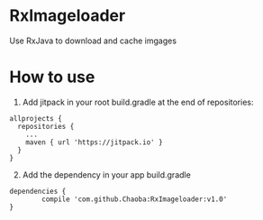 # RxImageloader
Use RxJava to download and cache imgages

# How to use
1. Add jitpack in your root build.gradle at the end of repositories:
```
allprojects {
  repositories {
    ...
    maven { url 'https://jitpack.io' }
  }
}
```
2. Add the dependency in your app build.gradle
```
dependencies {
        compile 'com.github.Chaoba:RxImageloader:v1.0'
}
```
